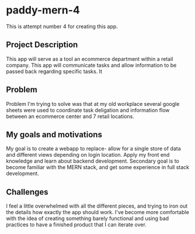 # paddy-mern-4
This is attempt number 4 for creating this app. 

## Project Description
This app will serve as a tool an ecommerce department within a retail company. This app will communicate tasks and allow information to be passed back regarding specific tasks. It

## Problem
Problem I'm trying to solve was that at my old workplace several google sheets were used to coordinate task deligation and information flow between an ecommerce center and 7 retail locations. 

## My goals and motivations
My goal is to create a webapp to replace- allow for a single store of data and different views depending on login location. Apply my front end knowledge and learn about backend development. 
Secondary goal is to become familiar with the MERN stack, and get some experience in full stack development. 

## Challenges
I feel a little overwhelmed with all the different pieces, and trying to iron out the details how exactly the app should work.
I've become more comfortable with the idea of creating something barely functional and using bad practices to have a finished product that I can iterate over. 
